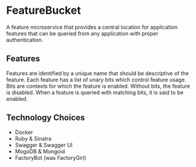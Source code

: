 # FeatureBucket
A feature microservice that provides a central location for application features that can be queried from any application with proper authentication.
## Features
Features are identified by a unique name that should be descriptive of the feature. Each feature has a list of unary bits which control feature usage. Bits are contexts for which the feature is enabled. Without bits, the feature is disabled. When a feature is queried with matching bits, it is said to be enabled.
## Technology Choices
* Docker
* Ruby & Sinatra
* Swagger & Swagger UI
* MogoDB & Mongoid
* FactoryBot (was FactoryGirl)

